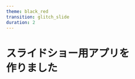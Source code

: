 ```yaml
---
theme: black_red
transition: glitch_slide
duration: 2
---
```


<h1 class="center">スライドショー用アプリを</br>作りました</h1>
